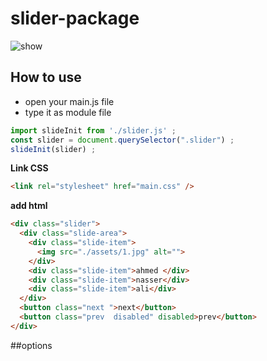# slider-package
![show](https://github.com/user-attachments/assets/71e94412-8e0e-42b3-92de-9378283139b9)

## **How to use**
- open your main.js file
- type it as module file
```javascript
import slideInit from './slider.js' ;
const slider = document.querySelector(".slider") ;
slideInit(slider) ;
```

**Link CSS**
```HTML
<link rel="stylesheet" href="main.css" />
```


**add html**
```html
<div class="slider">
  <div class="slide-area">
    <div class="slide-item">
      <img src="./assets/1.jpg" alt="">
    </div>
    <div class="slide-item">ahmed </div>
    <div class="slide-item">nasser</div>
    <div class="slide-item">ali</div>
  </div>
  <button class="next ">next</button>
  <button class="prev  disabled" disabled>prev</button>
</div>
```

##options






